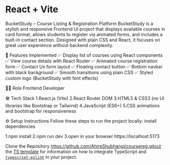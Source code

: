 # React + Vite

BucketStudy – Course Listing & Registration Platform
BucketStudy is a stylish and responsive Frontend UI project that displays available courses in card format, allows students to register via animated forms, and includes a built-in contact section. Designed with plain CSS and React, it focuses on great user experience without backend complexity.

🚀 Features Implemented
✅ Display list of courses using React components
✅ View course details with React Router
✅ Animated course registration form
✅ Contact Us form layout
✅ Floating contact button
✅ Bottom navbar with black background
✅ Smooth transitions using plain CSS
✅ Styled custom logo (BucketStudy with font effects)


👩‍💻 Role
Frontend Developer

🛠️ Tech Stack
1.React.js (Vite)
2.React Router DOM
3.HTML5 & CSS3 (no UI libraries like Bootstrap or Tailwind)
4.JavaScript (ES6+)
5.CSS animations and bootstrap for responsiveness

⚙️ Setup Instructions
Follow these steps to run the project locally: install dependencies

1.npm install
2.npm run dev
3.open in your browser https://localhost:5173

Clone the Repository
https://github.com/AhireShubhangi/coursereg.gitout the [TS template](https://github.com/vitejs/vite/tree/main/packages/create-vite/template-react-ts) for information on how to integrate TypeScript and [`typescript-eslint`](https://typescript-eslint.io) in your project.
